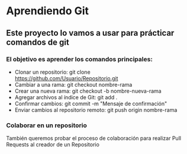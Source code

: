 # Aprendiendo Git
## Este proyecto lo vamos a usar para prácticar comandos de git
### El objetivo es aprender los comandos principales:
 - Clonar un repositorio: git clone https://github.com/Usuario/Repositorio.git
 - Cambiar a una rama: git checkout nombre-rama
 - Crear una nueva rama: git checkout -b nombre-nueva-rama
 - Agregar archivos al índice de Git: git add .
 - Confirmar cambios: git commit -m "Mensaje de confirmación"
 - Enviar cambios al repositorio remoto: git push origin nombre-rama

### Colaborar en un repositorio
También queremos probar el proceso de colaboración para realizar Pull Requests al creador de un Repositorio
